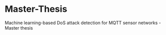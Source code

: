 # Master-Thesis
Machine learning-based DoS attack detection for MQTT sensor networks - Master thesis
